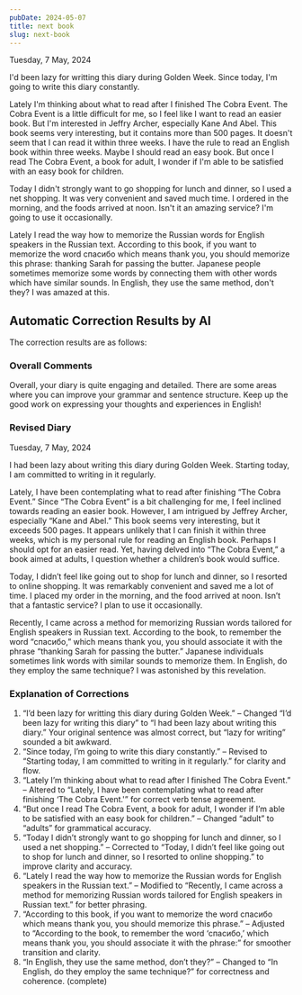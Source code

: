 ```yaml
---
pubDate: 2024-05-07
title: next book
slug: next-book
---
```


Tuesday, 7 May, 2024

I'd been lazy for writting this diary during Golden Week. Since today, I'm going to write this diary constantly.

Lately I'm thinking about what to read after I finished The Cobra Event. The Cobra Event is a little difficult for me, so I feel like I want to read an easier book. But I'm interested in Jeffry Archer, especially Kane And Abel. This book seems very interesting, but it contains more than 500 pages. It doesn't seem that I can read it within three weeks. I have the rule to read an English book within three weeks. Maybe I should read an easy book. But once I read The Cobra Event, a book for adult, I wonder if I'm able to be satisfied with an easy book for children.

Today I didn't strongly want to go shopping for lunch and dinner, so I used a net shopping. It was very convenient and saved much time. I ordered in the morning, and the foods arrived at noon. Isn't it an amazing service? I'm going to use it occasionally.

Lately I read the way how to memorize the Russian words for English speakers in the Russian text. According to this book, if you want to memorize the word спасибо which means thank you, you should memorize this phrase: thanking Sarah for passing the butter. Japanese people sometimes memorize some words by connecting them with other words which have similar sounds. In English, they use the same method, don't they? I was amazed at this.

## Automatic Correction Results by AI
The correction results are as follows:

### Overall Comments
Overall, your diary is quite engaging and detailed. There are some areas where you can improve your grammar and sentence structure. Keep up the good work on expressing your thoughts and experiences in English!

### Revised Diary
Tuesday, 7 May, 2024

I had been lazy about writing this diary during Golden Week. Starting today, I am committed to writing in it regularly.

Lately, I have been contemplating what to read after finishing “The Cobra Event.” Since “The Cobra Event” is a bit challenging for me, I feel inclined towards reading an easier book. However, I am intrigued by Jeffrey Archer, especially “Kane and Abel.” This book seems very interesting, but it exceeds 500 pages. It appears unlikely that I can finish it within three weeks, which is my personal rule for reading an English book. Perhaps I should opt for an easier read. Yet, having delved into “The Cobra Event,” a book aimed at adults, I question whether a children’s book would suffice.

Today, I didn’t feel like going out to shop for lunch and dinner, so I resorted to online shopping. It was remarkably convenient and saved me a lot of time. I placed my order in the morning, and the food arrived at noon. Isn’t that a fantastic service? I plan to use it occasionally.

Recently, I came across a method for memorizing Russian words tailored for English speakers in Russian text. According to the book, to remember the word “спасибо,” which means thank you, you should associate it with the phrase “thanking Sarah for passing the butter.” Japanese individuals sometimes link words with similar sounds to memorize them. In English, do they employ the same technique? I was astonished by this revelation.

### Explanation of Corrections
1. “I’d been lazy for writting this diary during Golden Week.” – Changed “I’d been lazy for writing this diary” to “I had been lazy about writing this diary.” Your original sentence was almost correct, but “lazy for writing” sounded a bit awkward.
2. “Since today, I’m going to write this diary constantly.” – Revised to “Starting today, I am committed to writing in it regularly.” for clarity and flow.
3. “Lately I’m thinking about what to read after I finished The Cobra Event.” – Altered to “Lately, I have been contemplating what to read after finishing ‘The Cobra Event.'” for correct verb tense agreement.
4. “But once I read The Cobra Event, a book for adult, I wonder if I’m able to be satisfied with an easy book for children.” – Changed “adult” to “adults” for grammatical accuracy.
5. “Today I didn’t strongly want to go shopping for lunch and dinner, so I used a net shopping.” – Corrected to “Today, I didn’t feel like going out to shop for lunch and dinner, so I resorted to online shopping.” to improve clarity and accuracy.
6. “Lately I read the way how to memorize the Russian words for English speakers in the Russian text.” – Modified to “Recently, I came across a method for memorizing Russian words tailored for English speakers in Russian text.” for better phrasing.
7. “According to this book, if you want to memorize the word спасибо which means thank you, you should memorize this phrase.” – Adjusted to “According to the book, to remember the word ‘спасибо,’ which means thank you, you should associate it with the phrase:” for smoother transition and clarity.
8. “In English, they use the same method, don’t they?” – Changed to “In English, do they employ the same technique?” for correctness and coherence. (complete)